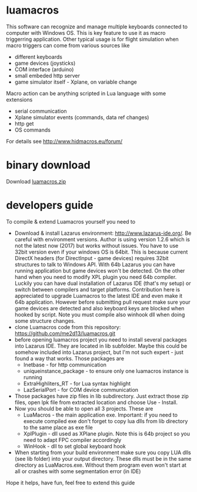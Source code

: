 # luamacros
This software can recognize and manage multiple keyboards connected to computer with Windows OS. This is key feature to use it as macro triggerring application.
Other typical usage is for flight simulation when macro triggers can come from various sources like
* different keyboards
* game devices (joysticks)
* COM interface (arduino)
* small embeded http server
* game simulator itself - Xplane, on variable change

Macro action can be anything scripted in Lua language with some extensions
* serial communication
* Xplane simulator events (commands, data ref changes)
* http get
* OS commands

For details see http://www.hidmacros.eu/forum/

# binary download
Download [luamacros.zip](http://www.hidmacros.eu/luamacros.zip)

# developers guide
To compile & extend Luamacros yourself you need to
* Download & install Lazarus environment: http://www.lazarus-ide.org/. Be careful with environment versions. Author is using version 1.2.6 which is not the latest now (2017) but works without issues. You have to use 32bit version even if your windows OS is 64bit. This is because current DirectX headers (for DirectInput - game devices) requires 32bit structures to talk to Windows API. With 64b Lazarus you can have running application but game devices won't be detected. On the other hand when you need to modify XPL plugin you need 64b compiler. Luckily you can have dual installation of Lazarus IDE (that's my setup) or switch between compilers and target platforms. Contribution here is appreciated to upgrade Luamacros to the latest IDE and even make it 64b application. However before submitting pull request make sure your game devices are detected and also keyboard keys are blocked when hooked by script. Note you must compile also winhook dll when doing some structure changes.
* clone Luamacros code from this repository: https://github.com/me2d13/luamacros.git
* before opening luamacros project you need to install several packages into Lazarus IDE. They are located in lib subfolder. Maybe this could be somehow included into Lazarus project, but I'm not such expert - just found a way that works. Those packages are
  * Inetbase - for http communication 
  * uniqueinstance_package - to ensure only one luamacros instance is running
  * ExtraHighliters_RT - for Lua syntax highlight
  * LazSerialPort - for COM device communication
* Those packages have zip files in lib subdirectory. Just extract those zip files, open lpk file from extracted location and choose Use - Install.
* Now you should be able to open all 3 projects. These are
  * LuaMacros - the main application exe. Important: if you need to execute compiled exe don't forget to copy lua dlls from lib directory to the same place as exe file
  * XplPlugin - dll used as XPlane plugin. Note this is 64b project so you need to adapt FPC compiler accordingly
  * WinHook - dll to set global keyboard hook
* When starting from your build environment make sure you copy LUA dlls (see lib folder) into your output directory. These dlls must be in the same directory as LuaMacros.exe. Without them program even won't start at all or crashes with some segmentation error (in IDE)

Hope it helps, have fun, feel free to extend this guide
